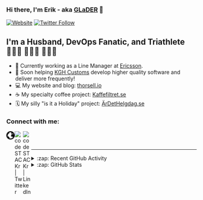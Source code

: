 ### Hi there, I'm Erik - aka [GLaDER][website] 👋

[![Website](https://img.shields.io/website?label=thorsell.io&style=for-the-badge&url=https%3A%2F%2Fthorsell.io)](https://thorsell.io)
[![Twitter Follow](https://img.shields.io/twitter/follow/erikthorsell?color=1DA1F2&logo=twitter&style=for-the-badge)](https://twitter.com/intent/follow?original_referer=https%3A%2F%2Fgithub.com%2FcodeSTACKr&screen_name=erikthorsell)


## I'm a Husband, DevOps Fanatic, and Triathlete  🏊🏻‍♂️ 🚴🏻‍♂️ 🏃🏻‍♂️

 - 📱 Currently working as a Line Manager at [Ericsson][ericsson].
 - 🛃 Soon helping [KGH Customs][kgh] develop higher quality software and deliver more frequently!
 - 💻 My website and blog: [thorsell.io][website]
 - ☕ My specialty coffee project: [Kaffefiltret.se][kaffefiltret]
 - 🗓️ My silly "is it a Holiday" project: [ÄrDetHelgdag.se][ardethelgdag]

### Connect with me:

[<img align="left" alt="thorsell.io" width="22px" src="https://raw.githubusercontent.com/iconic/open-iconic/master/svg/globe.svg" />][website]
[<img align="left" alt="codeSTACKr | Twitter" width="22px" src="https://cdn.jsdelivr.net/npm/simple-icons@v3/icons/twitter.svg" />][twitter]
[<img align="left" alt="codeSTACKr | LinkedIn" width="22px" src="https://cdn.jsdelivr.net/npm/simple-icons@v3/icons/linkedin.svg" />][linkedin]

<br />
<br />

---


<details>
  <summary>:zap: Recent GitHub Activity</summary>
  
<!--START_SECTION:activity-->
1. 🎉 Merged PR [#3](https://github.com/ErikThorsell/erikthorsell.github.io/pull/3) in [ErikThorsell/erikthorsell.github.io](https://github.com/ErikThorsell/erikthorsell.github.io)
2. 🎉 Merged PR [#1](https://github.com/ErikThorsell/qmk_firmware/pull/1) in [ErikThorsell/qmk_firmware](https://github.com/ErikThorsell/qmk_firmware)
3. 💪 Opened PR [#1](https://github.com/ErikThorsell/qmk_firmware/pull/1) in [ErikThorsell/qmk_firmware](https://github.com/ErikThorsell/qmk_firmware)
4. ❗️ Closed issue [#41](https://github.com/kaffefiltret-se/coffee_roaster_scrapers/issues/41) in [kaffefiltret-se/coffee_roaster_scrapers](https://github.com/kaffefiltret-se/coffee_roaster_scrapers)
5. ❗️ Opened issue [#41](https://github.com/kaffefiltret-se/coffee_roaster_scrapers/issues/41) in [kaffefiltret-se/coffee_roaster_scrapers](https://github.com/kaffefiltret-se/coffee_roaster_scrapers)
<!--END_SECTION:activity-->

</details>

<details>
  <summary>:zap: GitHub Stats</summary>

  <img align="left" alt="ErikThorsell's GitHub Stats" src="https://github-readme-stats.vercel.app/api?username=erikthorsell" />

</details>

[website]: https://thorsell.io
[twitter]: https://twitter.com/erikthorsell
[linkedin]: https://linkedin.com/in/thorsellerik
[kaffefiltret]: https://kaffefiltret.se
[ardethelgdag]: https://ärdethelgdag.se
[kgh]: https://kghcustoms.com/en/
[ericsson]: https://www.ericsson.com/en

